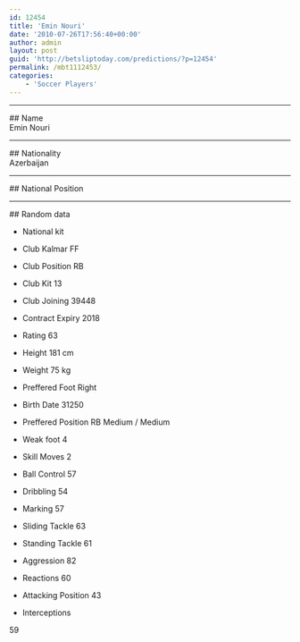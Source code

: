 ```yaml
---
id: 12454
title: 'Emin Nouri'
date: '2010-07-26T17:56:40+00:00'
author: admin
layout: post
guid: 'http://betsliptoday.com/predictions/?p=12454'
permalink: /mbt1112453/
categories:
    - 'Soccer Players'
---
```


- - - - - -

\## Name  
 Emin Nouri

- - - - - -

\## Nationality  
 Azerbaijan

- - - - - -

\## National Position

- - - - - -

\## Random data

- National kit
- Club
 Kalmar FF

- Club Position
 RB

- Club Kit
 13

- Club Joining
 39448

- Contract Expiry
 2018

- Rating
 63

- Height
 181 cm

- Weight
 75 kg

- Preffered Foot
 Right

- Birth Date
 31250

- Preffered Position
 RB Medium / Medium

- Weak foot
 4

- Skill Moves
 2

- Ball Control
 57

- Dribbling
 54

- Marking
 57

- Sliding Tackle
 63

- Standing Tackle
 61

- Aggression
 82

- Reactions
 60

- Attacking Position
 43

- Interceptions

 59
